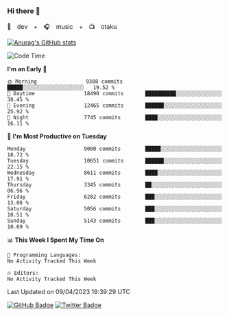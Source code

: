 ### Hi there 👋

🚀　dev　+　🎧　music　+　📺　otaku


[![Anurag's GitHub stats](https://github-readme-stats.vercel.app/api?username=koheitasaka&count_private=true&show_icons=true&theme=monokai)](https://github.com/koheitasaka/github-readme-stats)

<!--START_SECTION:waka-->
![Code Time](http://img.shields.io/badge/Code%20Time-1%2C161%20hrs%2023%20mins-blue)

**I'm an Early 🐤** 

```text
🌞 Morning                9388 commits        █████░░░░░░░░░░░░░░░░░░░░   19.52 % 
🌆 Daytime                18490 commits       ██████████░░░░░░░░░░░░░░░   38.45 % 
🌃 Evening                12465 commits       ██████░░░░░░░░░░░░░░░░░░░   25.92 % 
🌙 Night                  7745 commits        ████░░░░░░░░░░░░░░░░░░░░░   16.11 % 
```
📅 **I'm Most Productive on Tuesday** 

```text
Monday                   9000 commits        █████░░░░░░░░░░░░░░░░░░░░   18.72 % 
Tuesday                  10651 commits       ██████░░░░░░░░░░░░░░░░░░░   22.15 % 
Wednesday                8611 commits        ████░░░░░░░░░░░░░░░░░░░░░   17.91 % 
Thursday                 3345 commits        ██░░░░░░░░░░░░░░░░░░░░░░░   06.96 % 
Friday                   6282 commits        ███░░░░░░░░░░░░░░░░░░░░░░   13.06 % 
Saturday                 5056 commits        ███░░░░░░░░░░░░░░░░░░░░░░   10.51 % 
Sunday                   5143 commits        ███░░░░░░░░░░░░░░░░░░░░░░   10.69 % 
```


📊 **This Week I Spent My Time On** 

```text
💬 Programming Languages: 
No Activity Tracked This Week

🔥 Editors: 
No Activity Tracked This Week
```


 Last Updated on 09/04/2023 19:39:29 UTC
<!--END_SECTION:waka-->

[![GitHub Badge](https://img.shields.io/badge/GitHub-100000?style=for-the-badge&logo=github&logoColor=white)](https://github.com/koheitasaka)
[![Twitter Badge](https://img.shields.io/badge/Twitter-1DA1F2?style=for-the-badge&logo=twitter&logoColor=white)](https://twitter.com/sleep_asleep_)

